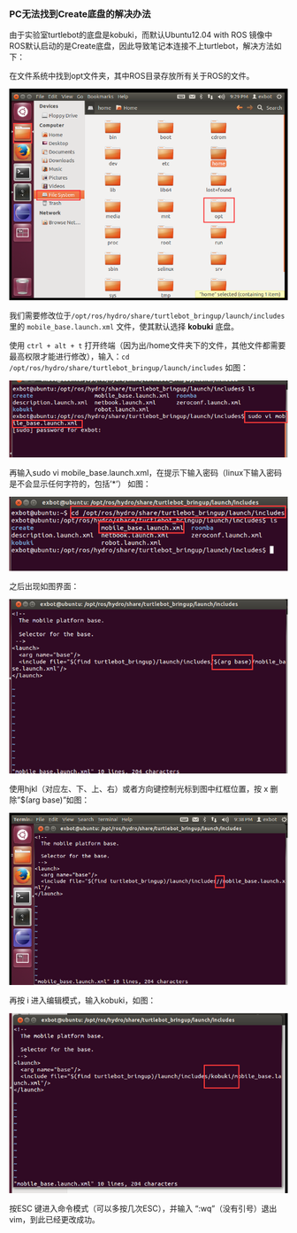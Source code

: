 ### PC无法找到Create底盘的解决办法

由于实验室turtlebot的底盘是kobuki，而默认Ubuntu12.04 with ROS 镜像中ROS默认启动的是Create底盘，因此导致笔记本连接不上turtlebot，解决方法如下：
 
在文件系统中找到opt文件夹，其中ROS目录存放所有关于ROS的文件。

![opt](../Source/image/1.png)

我们需要修改位于`/opt/ros/hydro/share/turtlebot_bringup/launch/includes` 里的 `mobile_base.launch.xml` 文件，使其默认选择 **kobuki** 底盘。

使用 `ctrl + alt + t` 打开终端（因为出/home文件夹下的文件，其他文件都需要最高权限才能进行修改），输入：`cd /opt/ros/hydro/share/turtlebot_bringup/launch/includes`
如图：

![opt](../Source/image/2.png)
 
再输入sudo vi mobile_base.launch.xml，在提示下输入密码（linux下输入密码是不会显示任何字符的，包括’*’）
如图：

![opt](../Source/image/3.png)
 
之后出现如图界面：

![opt](../Source/image/4.png)
 
使用hjkl（对应左、下、上、右）或者方向键控制光标到图中红框位置，按 x 删除”$(arg base)”如图：

![opt](../Source/image/5.png)
 
再按 i 进入编辑模式，输入kobuki，如图：

![opt](../Source/image/6.png)
 
按ESC 键进入命令模式（可以多按几次ESC），并输入 “:wq”（没有引号）退出vim，到此已经更改成功。
